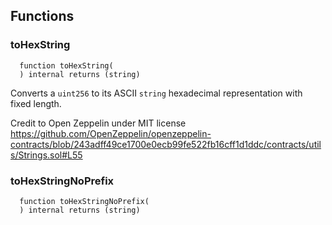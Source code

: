 ## Functions

### toHexString

```solidity
  function toHexString(
  ) internal returns (string)
```

Converts a `uint256` to its ASCII `string` hexadecimal representation with fixed length.

Credit to Open Zeppelin under MIT license https://github.com/OpenZeppelin/openzeppelin-contracts/blob/243adff49ce1700e0ecb99fe522fb16cff1d1ddc/contracts/utils/Strings.sol#L55

### toHexStringNoPrefix

```solidity
  function toHexStringNoPrefix(
  ) internal returns (string)
```
